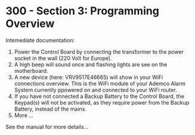 # 300 - Section 3: Programming Overview

Intemediate documentation:

1) Power the Control Board by connecting the transformer to the power socket in the wall (220 Volt for Europe).
2) A high beep will sound once and flashing lights are see on the motherboard.
3) A new device (here: VRV9517E46665) will show in your WiFi connections overview. This is the WiFi module of your Ademco Alarm System currently ppowered on and connected to your WiFi router. 
4) If you have not connected a Backup Battery to the Control Board, the Keypad(s) will not be activated, as they require power from the Backup Battery, instead of the mains.
5) More ...

See the manual for more details...
